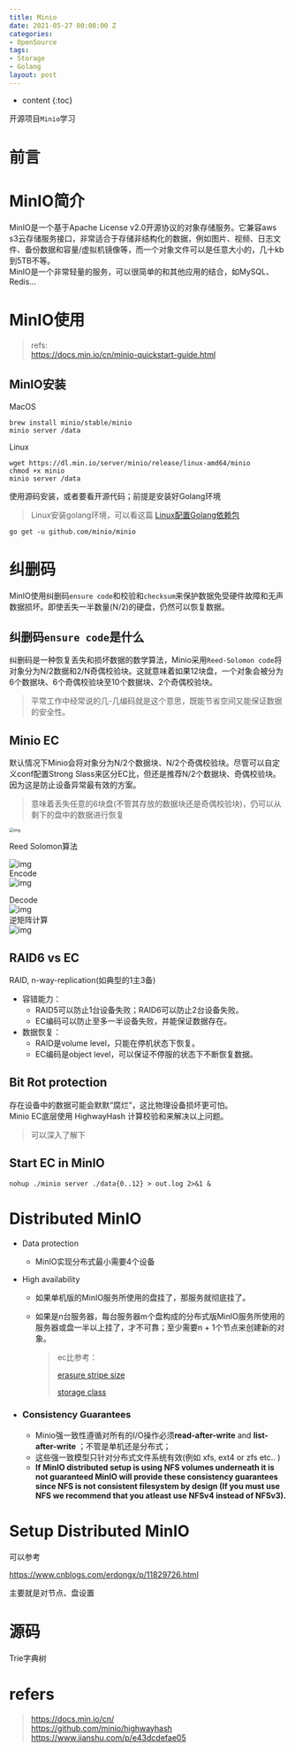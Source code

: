 ```yaml
---
title: Minio
date: 2021-05-27 00:08:00 Z
categories:
- OpenSource
tags:
- Storage
- Golang
layout: post
---
```


* content
{:toc}

开源项目`Minio`学习

# 前言  

# MinIO简介  
MinIO是一个基于Apache License v2.0开源协议的对象存储服务。它兼容aws s3云存储服务接口，非常适合于存储非结构化的数据，例如图片、视频、日志文件、备份数据和容量/虚拟机镜像等，而一个对象文件可以是任意大小的，几十kb到5TB不等。  
MinIO是一个非常轻量的服务，可以很简单的和其他应用的结合，如MySQL、Redis...  

# MinIO使用  
> refs:  
> https://docs.min.io/cn/minio-quickstart-guide.html

## MinIO安装 
MacOS
```
brew install minio/stable/minio
minio server /data
```

Linux
```
wget https://dl.min.io/server/minio/release/linux-amd64/minio
chmod +x minio
minio server /data
```

使用源码安装，或者要看开源代码；前提是安装好Golang环境
>Linux安装golang环境，可以看这篇
[Linux配置Golang依赖包](https://www.cnblogs.com/zhenggaoxiong/p/12775144.html)

```
go get -u github.com/minio/minio
```
# 纠删码  
MinIO使用纠删码`ensure code`和校验和`checksum`来保护数据免受硬件故障和无声数据损坏。即使丢失一半数量(N/2)的硬盘，仍然可以恢复数据。  
## 纠删码`ensure code`是什么
纠删码是一种恢复丢失和损坏数据的数学算法，Minio采用`Reed-Solomon code`将对象分为N/2数据和2/N奇偶校验块。这就意味着如果12块盘，一个对象会被分为6个数据块、6个奇偶校验块至10个数据块、2个奇偶校验块。  
> 平常工作中经常说的几-几编码就是这个意思，既能节省空间又能保证数据的安全性。

## Minio EC
默认情况下Minio会将对象分为N/2个数据块、N/2个奇偶校验块。尽管可以自定义conf配置Strong Slass来区分EC比，但还是推荐N/2个数据块、奇偶校验块。因为这是防止设备异常最有效的方案。  
> 意味着丢失任意的6块盘(不管其存放的数据块还是奇偶校验块)，仍可以从剩下的盘中的数据进行恢复  

<img src="https://prostack.oss-cn-beijing.aliyuncs.com/img/erasure-code.jpg" alt="img" style="zoom:50%;" />



Reed Solomon算法  

![img](https://prostack.oss-cn-beijing.aliyuncs.com/img/242402-70b036ee1e9d3534.png)    
Encode  
![img](https://prostack.oss-cn-beijing.aliyuncs.com/img/242402-9c9a85eddcf87179.png)  

Decode  
![img](https://prostack.oss-cn-beijing.aliyuncs.com/img/242402-f8573fe767244b43.png)  
逆矩阵计算  
![img](https://prostack.oss-cn-beijing.aliyuncs.com/img/242402-6c21120778399d83.png)  

## RAID6 vs EC
RAID, n-way-replication(如典型的1主3备)  


- 容错能力：
  - RAID5可以防止1台设备失败；RAID6可以防止2台设备失败。
  - EC编码可以防止至多一半设备失败，并能保证数据存在。
- 数据恢复：
  - RAID是volume level，只能在停机状态下恢复。
  - EC编码是object level，可以保证不停服的状态下不断恢复数据。

## Bit Rot protection
存在设备中的数据可能会默默“腐烂”，这比物理设备损坏更可怕。  
Minio EC底层使用 HighwayHash 计算校验和来解决以上问题。  
> 可以深入了解下

## Start EC in MinIO

`nohup ./minio server ./data{0..12} > out.log 2>&1 &`   

# Distributed MinIO  
- Data protection  
  - MinIO实现分布式最小需要4个设备
  
- High availability
  - 如果单机版的MinIO服务所使用的盘挂了，那服务就彻底挂了。
  
  - 如果是n台服务器，每台服务器m个盘构成的分布式版MinIO服务所使用的服务器或盘一半以上挂了，才不可靠；至少需要n + 1个节点来创建新的对象。
  
    >ec比参考：
    >
    >[erasure stripe size](https://github.com/minio/minio/blob/master/docs/distributed/SIZING.md)
    >
    >[storage class](https://github.com/minio/minio/tree/master/docs/erasure/storage-class)
  
- ### Consistency Guarantees

  - Minio强一致性遵循对所有的I/O操作必须**read-after-write** and **list-after-write** ；不管是单机还是分布式；
  - 这些强一致模型只针对分布式文件系统有效(例如 xfs, ext4 or zfs etc.. )
  - **If MinIO distributed setup is using NFS volumes underneath it is not guaranteed MinIO will provide these consistency guarantees since NFS is not consistent filesystem by design (If you must use NFS we recommend that you atleast use NFSv4 instead of NFSv3).**

# Setup Distributed MinIO  



可以参考

<https://www.cnblogs.com/erdongx/p/11829726.html>



主要就是对节点、盘设置

# 源码

Trie字典树  





# refers

>https://docs.min.io/cn/  
>https://github.com/minio/highwayhash  
>https://www.jianshu.com/p/e43dcdefae05  